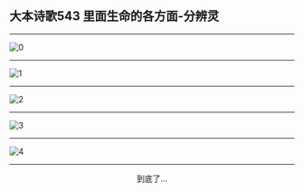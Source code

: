 
## 大本诗歌543 里面生命的各方面-分辨灵
        
<div id="aplayer0"></div>

---

<img alt="0" data-original="/data/d0543/0">

---

<img alt="1" data-original="/data/d0543/1">

---

<img alt="2" data-original="/data/d0543/2">

---

<img alt="3" data-original="/data/d0543/3">

---

<img alt="4" data-original="/data/d0543/4">

---

<p style="text-align: center">到底了...</p>

<script src="/js/dist-view.js"></script>

<script>
MAIN.id = 'd0543';
        
const ap0 = new APlayer({
    container: document.getElementById('aplayer0'),
    volume: 1,
    loop: 'none',
    preload: 'none',
    audio: [{
        name: '大本诗歌543.mp3',
        artist: '大本诗歌',
        url: 'https://res.wx.qq.com/voice/getvoice?mediaid=MzI0NTk3MDM5M18yMjQ3NDk0MzY2',
        cover: '/favicon'
    }]
});
</script>
